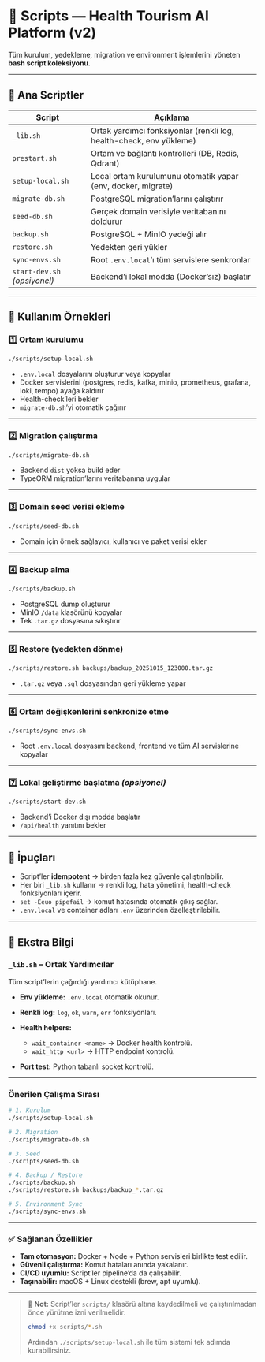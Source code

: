 # 🧬 Scripts — Health Tourism AI Platform (v2)

Tüm kurulum, yedekleme, migration ve environment işlemlerini yöneten **bash script koleksiyonu**.

---

## 🚀 Ana Scriptler

| Script                       | Açıklama                                                            |
| ---------------------------- | ------------------------------------------------------------------- |
| `_lib.sh`                    | Ortak yardımcı fonksiyonlar (renkli log, health-check, env yükleme) |
| `prestart.sh`                | Ortam ve bağlantı kontrolleri (DB, Redis, Qdrant)                   |
| `setup-local.sh`             | Local ortam kurulumunu otomatik yapar (env, docker, migrate)        |
| `migrate-db.sh`              | PostgreSQL migration’larını çalıştırır                              |
| `seed-db.sh`                 | Gerçek domain verisiyle veritabanını doldurur                       |
| `backup.sh`                  | PostgreSQL + MinIO yedeği alır                                      |
| `restore.sh`                 | Yedekten geri yükler                                                |
| `sync-envs.sh`               | Root `.env.local`’ı tüm servislere senkronlar                       |
| `start-dev.sh` *(opsiyonel)* | Backend’i lokal modda (Docker’sız) başlatır                         |

---

## 🔧 Kullanım Örnekleri

### 1️⃣ Ortam kurulumu

```bash
./scripts/setup-local.sh
```

* `.env.local` dosyalarını oluşturur veya kopyalar
* Docker servislerini (postgres, redis, kafka, minio, prometheus, grafana, loki, tempo) ayağa kaldırır
* Health-check’leri bekler
* `migrate-db.sh`’yi otomatik çağırır

---

### 2️⃣ Migration çalıştırma

```bash
./scripts/migrate-db.sh
```

* Backend `dist` yoksa build eder
* TypeORM migration’larını veritabanına uygular

---

### 3️⃣ Domain seed verisi ekleme

```bash
./scripts/seed-db.sh
```

* Domain için örnek sağlayıcı, kullanıcı ve paket verisi ekler

---

### 4️⃣ Backup alma

```bash
./scripts/backup.sh
```

* PostgreSQL dump oluşturur
* MinIO `/data` klasörünü kopyalar
* Tek `.tar.gz` dosyasına sıkıştırır

---

### 5️⃣ Restore (yedekten dönme)

```bash
./scripts/restore.sh backups/backup_20251015_123000.tar.gz
```

* `.tar.gz` veya `.sql` dosyasından geri yükleme yapar

---

### 6️⃣ Ortam değişkenlerini senkronize etme

```bash
./scripts/sync-envs.sh
```

* Root `.env.local` dosyasını backend, frontend ve tüm AI servislerine kopyalar

---

### 7️⃣ Lokal geliştirme başlatma *(opsiyonel)*

```bash
./scripts/start-dev.sh
```

* Backend’i Docker dışı modda başlatır
* `/api/health` yanıtını bekler

---

## 🧠 İpuçları

* Script’ler **idempotent** → birden fazla kez güvenle çalıştırılabilir.
* Her biri `_lib.sh` kullanır → renkli log, hata yönetimi, health-check fonksiyonları içerir.
* `set -Eeuo pipefail` → komut hatasında otomatik çıkış sağlar.
* `.env.local` ve container adları `.env` üzerinden özelleştirilebilir.

---

## 🧬 Ekstra Bilgi

### `_lib.sh` – Ortak Yardımcılar

Tüm script’lerin çağırdığı yardımcı kütüphane.

* **Env yükleme:** `.env.local` otomatik okunur.
* **Renkli log:** `log`, `ok`, `warn`, `err` fonksiyonları.
* **Health helpers:**

  * `wait_container <name>` → Docker health kontrolü.
  * `wait_http <url>` → HTTP endpoint kontrolü.
* **Port test:** Python tabanlı socket kontrolü.

---

### Önerilen Çalışma Sırası

```bash
# 1. Kurulum
./scripts/setup-local.sh

# 2. Migration
./scripts/migrate-db.sh

# 3. Seed
./scripts/seed-db.sh

# 4. Backup / Restore
./scripts/backup.sh
./scripts/restore.sh backups/backup_*.tar.gz

# 5. Environment Sync
./scripts/sync-envs.sh
```

---

### ✅ Sağlanan Özellikler

* **Tam otomasyon:** Docker + Node + Python servisleri birlikte test edilir.
* **Güvenli çalıştırma:** Komut hataları anında yakalanır.
* **CI/CD uyumlu:** Script’ler pipeline’da da çalışabilir.
* **Taşınabilir:** macOS + Linux destekli (brew, apt uyumlu).

---

> 📘 **Not:**
> Script’ler `scripts/` klasörü altına kaydedilmeli ve çalıştırılmadan önce yürütme izni verilmelidir:
>
> ```bash
> chmod +x scripts/*.sh
> ```
>
> Ardından `./scripts/setup-local.sh` ile tüm sistemi tek adımda kurabilirsiniz.
